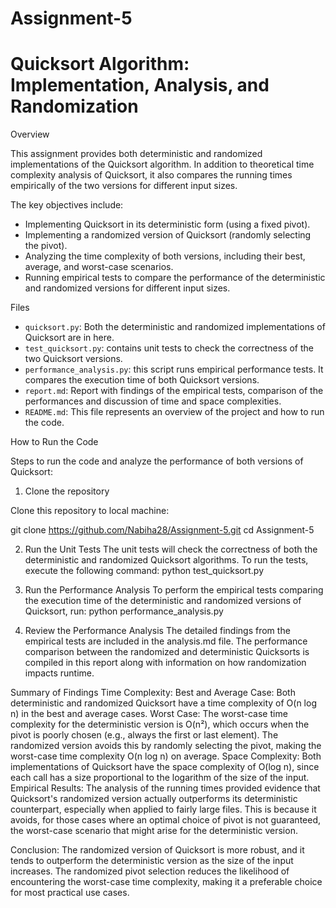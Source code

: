 # Assignment-5
# Quicksort Algorithm: Implementation, Analysis, and Randomization

 Overview

This assignment provides both deterministic and randomized implementations of the Quicksort algorithm. In addition to theoretical time complexity analysis of Quicksort, it also compares the running times empirically of the two versions for different input sizes.

The key objectives include:
- Implementing Quicksort in its deterministic form (using a fixed pivot).
- Implementing a randomized version of Quicksort (randomly selecting the pivot).
- Analyzing the time complexity of both versions, including their best, average, and worst-case scenarios.
- Running empirical tests to compare the performance of the deterministic and randomized versions for different input sizes.

 Files

- `quicksort.py`: Both the deterministic and randomized implementations of Quicksort are in here.
- `test_quicksort.py`: contains unit tests to check the correctness of the two Quicksort versions.
- `performance_analysis.py`: this script runs empirical performance tests. It compares the execution time of both Quicksort versions.
- `report.md`: Report with findings of the empirical tests, comparison of the performances and discussion of time and space complexities.
- `README.md`: This file represents an overview of the project and how to run the code.

How to Run the Code

Steps to run the code and analyze the performance of both versions of Quicksort:

 1. Clone the repository

Clone this repository to local machine:

git clone https://github.com/Nabiha28/Assignment-5.git
cd Assignment-5

2. Run the Unit Tests
The unit tests will check the correctness of both the deterministic and randomized Quicksort algorithms. To run the tests, execute the following command:
python test_quicksort.py

3. Run the Performance Analysis
To perform the empirical tests comparing the execution time of the deterministic and randomized versions of Quicksort, run:
python performance_analysis.py

4. Review the Performance Analysis
The detailed findings from the empirical tests are included in the analysis.md file. The performance comparison between the randomized and deterministic Quicksorts is compiled in this report along with information on how randomization impacts runtime.

Summary of Findings
Time Complexity:
Best and Average Case: Both deterministic and randomized Quicksort have a time complexity of O(n log n) in the best and average cases.
Worst Case: The worst-case time complexity for the deterministic version is O(n²), which occurs when the pivot is poorly chosen (e.g., always the first or last element). The randomized version avoids this by randomly selecting the pivot, making the worst-case time complexity O(n log n) on average.
Space Complexity:
Both implementations of Quicksort have the space complexity of O(log n), since each call has a size proportional to the logarithm of the size of the input.
Empirical Results:
The analysis of the running times provided evidence that Quicksort's randomized version actually outperforms its deterministic counterpart, especially when applied to fairly large files. This is because it avoids, for those cases where an optimal choice of pivot is not guaranteed, the worst-case scenario that might arise for the deterministic version.

Conclusion:
The randomized version of Quicksort is more robust, and it tends to outperform the deterministic version as the size of the input increases. The randomized pivot selection reduces the likelihood of encountering the worst-case time complexity, making it a preferable choice for most practical use cases.

